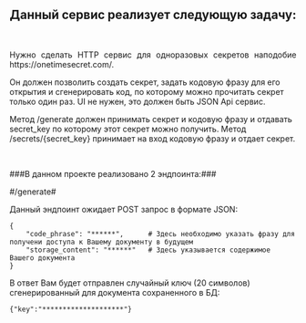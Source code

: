 <div id="header" align="center">
<h2>Данный сервис реализует следующую задачу:</h2>
</div>
<br>
<p align="justify">
Нужно сделать HTTP сервис для одноразовых секретов наподобие https://onetimesecret.com/.

Он должен позволить создать секрет, задать кодовую фразу для его открытия и cгенерировать код, по которому можно прочитать секрет только один раз. UI не нужен, это должен быть JSON Api сервис.

Метод /generate должен принимать секрет и кодовую фразу и отдавать secret_key по которому этот секрет можно получить.
Метод /secrets/{secret_key} принимает на вход кодовую фразу и отдает секрет.
</p>
<br>

###В данном проекте реализовано 2 эндпоинта:###


#/generate#

Данный эндпоинт ожидает POST запрос в формате JSON:

    {
        "code_phrase": "******",      # Здесь необходимо указать фразу для получени доступа к Вашему документу в будущем
        "storage_content": "******"   # Здесь указывается содержимое Вашего документа
    }

В ответ Вам будет отправлен случайный ключ (20 символов) сгенерированный для документа сохраненного в БД:

    {"key":"********************"}
